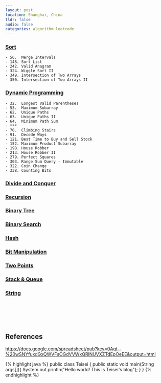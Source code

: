 ```yaml
---
layout: post
location: Shanghai, China
tldr: false
audio: false
categories: algorithm leetcode
---
```


### [Sort][sort]

[sort]:	http://teisei.github.io/

	- 56.  Merge Intervals
	- 148. Sort List
	- 242. Valid Anagram
	- 324. Wiggle Sort II
	- 349. Intersection of Two Arrays
	- 350. Intersection of Two Arrays II
	

### [Dynamic Programming][dp]

[dp]:	http://teisei.github.io/algorithm/2015/02/10/Dynamic-Programming/

	- 32.  Longest Valid Parentheses
	- 53.  Maximum Subarray
	- 62.  Unique Paths
	- 63.  Unique Paths II
	- 64.  Minimum Path Sum
	- ***
	- 70.  Climbing Stairs
	- 91.  Decode Ways
	- 121. Best Time to Buy and Sell Stock
	- 152. Maximum Product Subarray
	- 198. House Robber
	- 213. House Robber II
	- 279. Perfect Squares
	- 303. Range Sum Query - Immutable
	- 322. Coin Change
	- 338. Counting Bits


### [Divide and Conquer][dc]

[dc]:	http://teisei.github.io/algorithm/2015/02/10/Dynamic-Programming/



### [Recursion][recursion]

[recursion]:	http://teisei.github.io/



### [Binary Tree][bt]

[bt]:	http://teisei.github.io/


### [Binary Search][bs]

[bs]:	http://teisei.github.io/


### [Hash][hash]

[hash]:	http://teisei.github.io/


### [Bit Manipulation][bit]

[bit]:	http://teisei.github.io/


### [Two Points][tp]

[tp]:	http://teisei.github.io/

### [Stack & Queue][stack-queue]

[stack-queue]:	http://teisei.github.io/

### [String][str]

[str]:	http://teisei.github.io/

<br><br><br><br>

## References
https://docs.google.com/spreadsheet/pub?key=0Aqt--%20wSNYfuxdGxQWVFsOGdVVWxQRlNUVXZTdEpOeEE&output=html



{% highlight java %}
public class Teisei {
    public static void main(String args[]){
        System.out.println("Hello world! This is Teisei's blog");
    }
}
{% endhighlight %}
